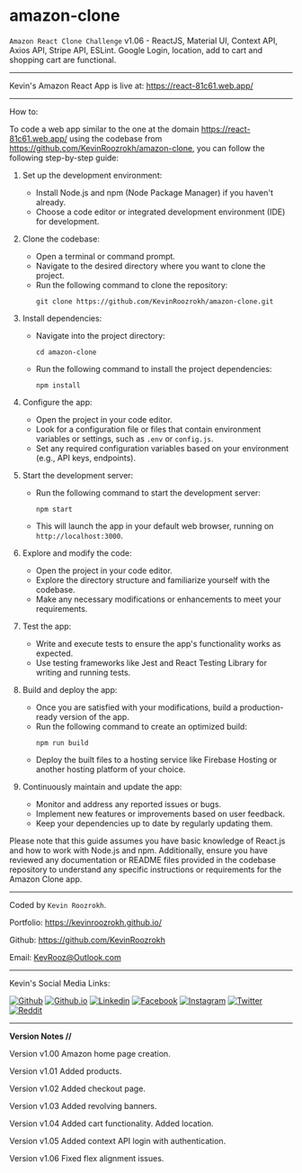 # amazon-clone
`Amazon React Clone Challenge` v1.06 - ReactJS, Material UI, Context API, Axios API, Stripe API, ESLint. Google Login, location, add to cart and shopping cart are functional.

---
Kevin's Amazon React App is live at: https://react-81c61.web.app/

---
How to:

To code a web app similar to the one at the domain https://react-81c61.web.app/ using the codebase from https://github.com/KevinRoozrokh/amazon-clone, you can follow the following step-by-step guide:

1. Set up the development environment:
   - Install Node.js and npm (Node Package Manager) if you haven't already.
   - Choose a code editor or integrated development environment (IDE) for development.

2. Clone the codebase:
   - Open a terminal or command prompt.
   - Navigate to the desired directory where you want to clone the project.
   - Run the following command to clone the repository:
     ```
     git clone https://github.com/KevinRoozrokh/amazon-clone.git
     ```

3. Install dependencies:
   - Navigate into the project directory:
     ```
     cd amazon-clone
     ```
   - Run the following command to install the project dependencies:
     ```
     npm install
     ```

4. Configure the app:
   - Open the project in your code editor.
   - Look for a configuration file or files that contain environment variables or settings, such as `.env` or `config.js`.
   - Set any required configuration variables based on your environment (e.g., API keys, endpoints).

5. Start the development server:
   - Run the following command to start the development server:
     ```
     npm start
     ```
   - This will launch the app in your default web browser, running on `http://localhost:3000`.

6. Explore and modify the code:
   - Open the project in your code editor.
   - Explore the directory structure and familiarize yourself with the codebase.
   - Make any necessary modifications or enhancements to meet your requirements.

7. Test the app:
   - Write and execute tests to ensure the app's functionality works as expected.
   - Use testing frameworks like Jest and React Testing Library for writing and running tests.

8. Build and deploy the app:
   - Once you are satisfied with your modifications, build a production-ready version of the app.
   - Run the following command to create an optimized build:
     ```
     npm run build
     ```
   - Deploy the built files to a hosting service like Firebase Hosting or another hosting platform of your choice.

9. Continuously maintain and update the app:
   - Monitor and address any reported issues or bugs.
   - Implement new features or improvements based on user feedback.
   - Keep your dependencies up to date by regularly updating them.

Please note that this guide assumes you have basic knowledge of React.js and how to work with Node.js and npm. Additionally, ensure you have reviewed any documentation or README files provided in the codebase repository to understand any specific instructions or requirements for the Amazon Clone app.


---
Coded by `Kevin Roozrokh`.

Portfolio: https://kevinroozrokh.github.io/

Github: https://github.com/KevinRoozrokh

Email: KevRooz@Outlook.com

---
Kevin's Social Media Links:

[![Github](https://img.shields.io/badge/-Github-gray?style=flat-square&logo=Github&logoColor=white)](https://github.com/KevinRoozrokh)
[![Github.io](https://img.shields.io/badge/-Github.io-black?style=flat-square&logo=Github&logoColor=white)](https://kevinroozrokh.github.io/)
[![Linkedin](https://img.shields.io/badge/-LinkedIn-darkblue?style=flat-square&logo=Linkedin&logoColor=white)](https://www.linkedin.com/in/kevin-roozrokh/)
[![Facebook](https://img.shields.io/badge/-Facebook-blue?style=flat-square&logo=Facebook&logoColor=white)](https://www.facebook.com/kevinkayvan/)
[![Instagram](https://img.shields.io/badge/-Instagram-red?style=flat-square&logo=Instagram&logoColor=white)](https://www.instagram.com/donkayvan/)
[![Twitter](https://img.shields.io/badge/-Twitter-teal?style=flat-square&logo=Twitter&logoColor=white)](https://twitter.com/kevinkayvan)
[![Reddit](https://img.shields.io/badge/-reddit-orange?style=flat-square&logo=reddit&logoColor=white)](https://www.reddit.com/user/KevinKayvan)

---

**Version Notes //**

Version v1.00
Amazon home page creation.

Version v1.01
Added products.

Version v1.02
Added checkout page.

Version v1.03
Added revolving banners.

Version v1.04
Added cart functionality. Added location.

Version v1.05
Added context API login with authentication.

Version v1.06
Fixed flex alignment issues.
